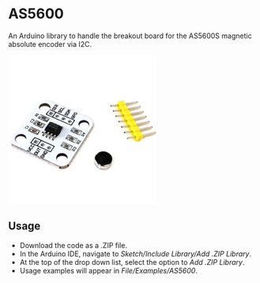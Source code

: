 # AS5600
An Arduino library to handle the breakout board for the AS5600S magnetic
absolute encoder via I2C.

[<img src="images/AS5600.jpg" width="300" />](images/AS5600.jpg)

## Usage
- Download the code as a .ZIP file.
- In the Arduino IDE, navigate to *Sketch/Include Library/Add .ZIP Library*.
- At the top of the drop down list, select the option to *Add .ZIP Library*.
- Usage examples will appear in *File/Examples/AS5600*.

